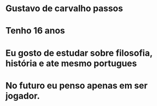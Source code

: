 # Gustavo de carvalho passos
# Tenho 16 anos
# Eu gosto de estudar sobre filosofia, história e ate mesmo portugues
# No futuro eu penso apenas em ser jogador.
